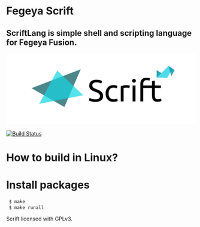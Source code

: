 # Fegeya Scrift
## ScriftLang is simple shell and scripting language for Fegeya Fusion.

![Scrift](Scrift.png)

[![Build Status](https://dev.azure.com/ferhatgectao/scrift-lang/_apis/build/status/FerhatGec.scrift-lang?branchName=master)](https://dev.azure.com/ferhatgectao/scrift-lang/_build/latest?definitionId=1&branchName=master)


# How to build in Linux?

# Install packages


```
 $ make 
 $ make runall 
```




Scrift licensed with GPLv3.
